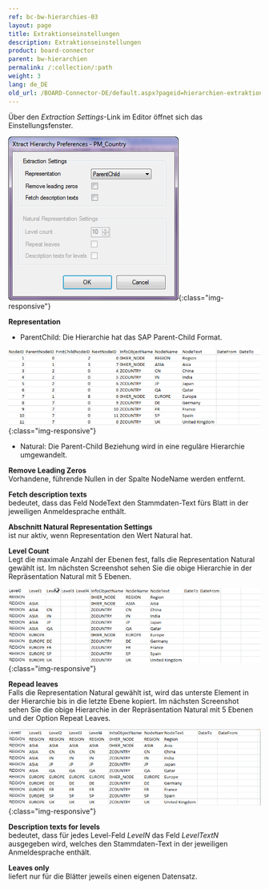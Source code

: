 ```yaml
---
ref: bc-bw-hierarchies-03
layout: page
title: Extraktionseinstellungen
description: Extraktionseinstellungen
product: board-connector
parent: bw-hierarchien
permalink: /:collection/:path
weight: 3
lang: de_DE
old_url: /BOARD-Connector-DE/default.aspx?pageid=hierarchien-extraktionseinstellungen
---
```


Über den *Extraction Settings*-Link im Editor öffnet sich das Einstellungsfenster. 

![Hierachy-Settings](/img/content/Hierachy-Settings.png){:class="img-responsive"}

**Representation**

- ParentChild:  Die Hierarchie hat das SAP Parent-Child Format.

![Hierarchy-Parent-Child](/img/content/Hierarchy-Parent-Child.png){:class="img-responsive"}

- Natural: Die Parent-Child Beziehung wird in eine reguläre Hierarchie umgewandelt.

**Remove Leading Zeros**<br>
Vorhandene, führende Nullen in der Spalte NodeName werden entfernt. 

**Fetch description texts**<br>
bedeutet, dass das Feld NodeText den Stammdaten-Text fürs Blatt in der jeweiligen Anmeldesprache enthält. 

**Abschnitt Natural Representation Settings**<br>
ist nur aktiv, wenn Representation den Wert Natural hat.

**Level Count**<br>
Legt die maximale Anzahl der Ebenen fest, falls die Representation Natural gewählt ist. Im nächsten Screenshot sehen Sie die obige Hierarchie in der Repräsentation Natural mit 5 Ebenen.

![Hierarchy-Parent-Child-Natural](/img/content/Hierarchy-Parent-Child-Natural.png){:class="img-responsive"}

**Repead leaves**<br>
Falls die Representation Natural gewählt ist, wird das unterste Element in der Hierarchie bis in die letzte Ebene kopiert. Im nächsten Screenshot sehen Sie die obige Hierarchie in der Repräsentation Natural mit 5 Ebenen und der Option Repeat Leaves.

![Hierarchy-Parent-Child-Repeat](/img/content/Hierarchy-Parent-Child-Repeat.png){:class="img-responsive"}

**Description texts for levels**<br>
bedeutet, dass für jedes Level-Feld *LevelN* das Feld *LevelTextN* ausgegeben wird, welches den Stammdaten-Text in der jeweiligen Anmeldesprache enthält. 

**Leaves only**<br>
liefert nur für die Blätter jeweils einen eigenen Datensatz.